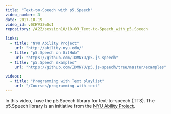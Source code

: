 ```yaml
---
title: "Text-to-Speech with p5.Speech"
video_number: 3
date: 2017-10-19
video_id: v0CHV33wDsI
repository: /A2Z/session10/10-03_Text-to-Speech_with_p5.Speech

links: 
  - title: "NYU Ability Project"
    url: "http://ability.nyu.edu/"
  - title: "p5.Speech on GitHub"
    url: "https://github.com/IDMNYU/p5.js-speech"
  - title: "p5.Speech examples"
    url: "https://github.com/IDMNYU/p5.js-speech/tree/master/examples"

videos:
  - title: "Programming with Text playlist"
    url: "/Courses/programming-with-text"
---
```


In this video, I use the p5.Speech library for text-to-speech (TTS). The p5.Speech library is an initiative from the [NYU Ability Project](http://ability.nyu.edu/p5.js-speech/).
